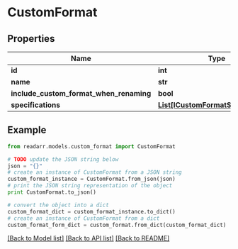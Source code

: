 # CustomFormat


## Properties

Name | Type | Description | Notes
------------ | ------------- | ------------- | -------------
**id** | **int** |  | [optional] 
**name** | **str** |  | [optional] 
**include_custom_format_when_renaming** | **bool** |  | [optional] 
**specifications** | [**List[ICustomFormatSpecification]**](ICustomFormatSpecification.md) |  | [optional] 

## Example

```python
from readarr.models.custom_format import CustomFormat

# TODO update the JSON string below
json = "{}"
# create an instance of CustomFormat from a JSON string
custom_format_instance = CustomFormat.from_json(json)
# print the JSON string representation of the object
print CustomFormat.to_json()

# convert the object into a dict
custom_format_dict = custom_format_instance.to_dict()
# create an instance of CustomFormat from a dict
custom_format_form_dict = custom_format.from_dict(custom_format_dict)
```
[[Back to Model list]](../README.md#documentation-for-models) [[Back to API list]](../README.md#documentation-for-api-endpoints) [[Back to README]](../README.md)


